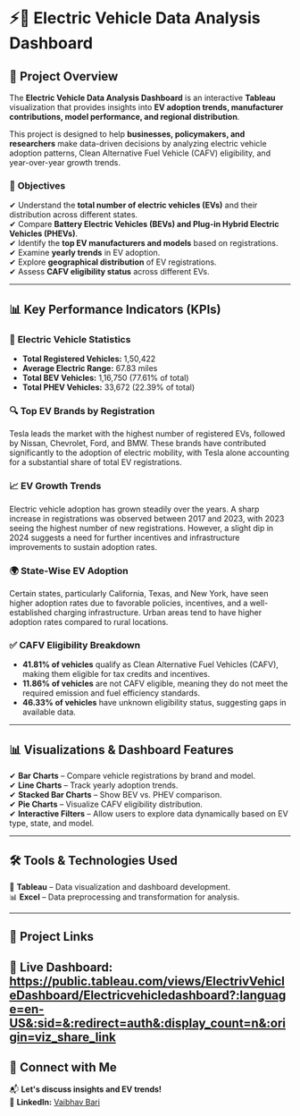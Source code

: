 # ⚡🚗 **Electric Vehicle Data Analysis Dashboard**  

## 📌 **Project Overview**  
The **Electric Vehicle Data Analysis Dashboard** is an interactive **Tableau** visualization that provides insights into **EV adoption trends, manufacturer contributions, model performance, and regional distribution**.  

This project is designed to help **businesses, policymakers, and researchers** make data-driven decisions by analyzing electric vehicle adoption patterns, Clean Alternative Fuel Vehicle (CAFV) eligibility, and year-over-year growth trends.  

### 🎯 **Objectives**  
✔ Understand the **total number of electric vehicles (EVs)** and their distribution across different states.  
✔ Compare **Battery Electric Vehicles (BEVs) and Plug-in Hybrid Electric Vehicles (PHEVs)**.  
✔ Identify the **top EV manufacturers and models** based on registrations.  
✔ Examine **yearly trends** in EV adoption.  
✔ Explore **geographical distribution** of EV registrations.  
✔ Assess **CAFV eligibility status** across different EVs.  

---

## 📊 **Key Performance Indicators (KPIs)**  
### 🚗 **Electric Vehicle Statistics**  
- **Total Registered Vehicles:** 1,50,422  
- **Average Electric Range:** 67.83 miles  
- **Total BEV Vehicles:** 1,16,750 (77.61% of total)  
- **Total PHEV Vehicles:** 33,672 (22.39% of total)  

### 🔍 **Top EV Brands by Registration**  
Tesla leads the market with the highest number of registered EVs, followed by Nissan, Chevrolet, Ford, and BMW. These brands have contributed significantly to the adoption of electric mobility, with Tesla alone accounting for a substantial share of total EV registrations.  

### 📈 **EV Growth Trends**  
Electric vehicle adoption has grown steadily over the years. A sharp increase in registrations was observed between 2017 and 2023, with 2023 seeing the highest number of new registrations. However, a slight dip in 2024 suggests a need for further incentives and infrastructure improvements to sustain adoption rates.  

### 🌍 **State-Wise EV Adoption**  
Certain states, particularly California, Texas, and New York, have seen higher adoption rates due to favorable policies, incentives, and a well-established charging infrastructure. Urban areas tend to have higher adoption rates compared to rural locations.  

### ✅ **CAFV Eligibility Breakdown**  
- **41.81% of vehicles** qualify as Clean Alternative Fuel Vehicles (CAFV), making them eligible for tax credits and incentives.  
- **11.86% of vehicles** are not CAFV eligible, meaning they do not meet the required emission and fuel efficiency standards.  
- **46.33% of vehicles** have unknown eligibility status, suggesting gaps in available data.  

---

## 📊 **Visualizations & Dashboard Features**  
✔ **Bar Charts** – Compare vehicle registrations by brand and model.  
✔ **Line Charts** – Track yearly adoption trends.  
✔ **Stacked Bar Charts** – Show BEV vs. PHEV comparison.  
✔ **Pie Charts** – Visualize CAFV eligibility distribution.  
✔ **Interactive Filters** – Allow users to explore data dynamically based on EV type, state, and model.  

---

## 🛠 **Tools & Technologies Used**  
🚀 **Tableau** – Data visualization and dashboard development.  
📊 **Excel** – Data preprocessing and transformation for analysis.  

---

## 🔗 **Project Links**  
🔹 **Live Dashboard:** https://public.tableau.com/views/ElectrivVehicleDashboard/Electricvehicledashboard?:language=en-US&:sid=&:redirect=auth&:display_count=n&:origin=viz_share_link 
---

## 🤝 **Connect with Me**  
📬 **Let's discuss insights and EV trends!**  
💼 **LinkedIn:** [Vaibhav Bari](https://www.linkedin.com/in/vaibhav-bari)  
